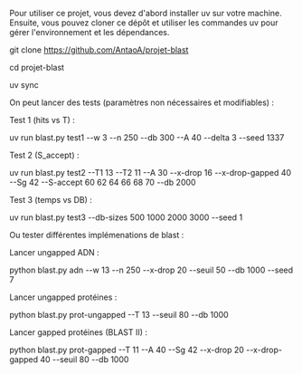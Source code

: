 Pour utiliser ce projet, vous devez d'abord installer uv sur votre machine. Ensuite, vous pouvez cloner ce dépôt et utiliser les commandes uv pour gérer l'environnement et les dépendances.


git clone https://github.com/AntaoA/projet-blast

cd projet-blast

uv sync



On peut lancer des tests (paramètres non nécessaires et modifiables) :

Test 1 (hits vs T) :

uv run blast.py test1 --w 3 --n 250 --db 300 --A 40 --delta 3 --seed 1337


Test 2 (S_accept) :

uv run blast.py test2 --T1 13 --T2 11 --A 30 --x-drop 16 --x-drop-gapped 40 --Sg 42 --S-accept 60 62 64 66 68 70 --db 2000


Test 3 (temps vs DB) :

uv run blast.py test3 --db-sizes 500 1000 2000 3000 --seed 1


Ou tester différentes implémenations de blast :

Lancer ungapped ADN :

python blast.py adn --w 13 --n 250 --x-drop 20 --seuil 50 --db 1000 --seed 7


Lancer ungapped protéines :

python blast.py prot-ungapped --T 13 --seuil 80 --db 1000


Lancer gapped protéines (BLAST II) :

python blast.py prot-gapped --T 11 --A 40 --Sg 42 --x-drop 20 --x-drop-gapped 40 --seuil 80 --db 1000